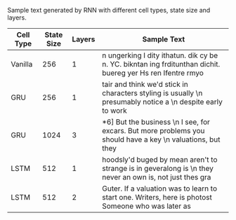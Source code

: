 
Sample text generated by RNN with different cell types, state size and layers.

| Cell Type | State Size | Layers | Sample Text |
| --------- | ---------- | ------ | ----------- |
| Vanilla | 256 | 1 | n ungerking I dity ithatun. dik cy be n. YC. bikntan ing frditunthan  dichit. buereg yer Hs ren  Ifentre  rmyo |
| GRU | 256 | 1 | tair and think we'd stick in characters styling is usually \n presumably notice a \n despite early to work |
| GRU | 1024 | 3 | \*6\] But the business \n I see, for excars.  But more problems you should have a key \n valuations, but they |
| LSTM | 512 | 1 | hoodsly'd buged by mean aren't to strange is in geveralong is \n they never an own is, not just thes gra |
| LSTM | 512 | 2 | Guter.  If a valuation was to learn to start one.  Writers, here is photost Someone who was later as |
